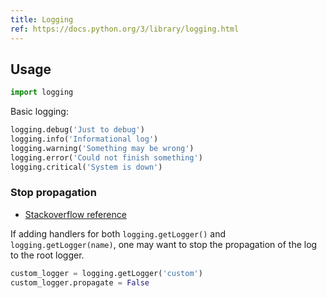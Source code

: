 ```yaml
---
title: Logging
ref: https://docs.python.org/3/library/logging.html
---
```


## Usage

```python
import logging
```

Basic logging:

```python
logging.debug('Just to debug')
logging.info('Informational log')
logging.warning('Something may be wrong')
logging.error('Could not finish something')
logging.critical('System is down')
```

### Stop propagation

- [Stackoverflow reference](https://stackoverflow.com/questions/11820338/replace-default-handler-of-python-logger)

If adding handlers for both `logging.getLogger()` and `logging.getLogger(name)`,
one may want to stop the propagation of the log to the root logger.

```py
custom_logger = logging.getLogger('custom')
custom_logger.propagate = False
```
